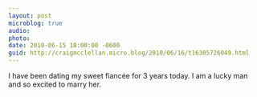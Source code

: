```yaml
---
layout: post
microblog: true
audio: 
photo: 
date: 2010-06-15 18:00:00 -0600
guid: http://craigmcclellan.micro.blog/2010/06/16/t16305726049.html
---
```

I have been dating my sweet fiancée for 3 years today.  I am a lucky man and so excited to marry her.
